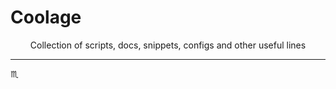<!-- # Coolage # -->

<p align="center">
  <h1 class="text-center">Coolage</h1>
</p>

<p align="center">
  Collection of scripts, docs, snippets, configs and other useful lines
</p>

---

:scorpius:
